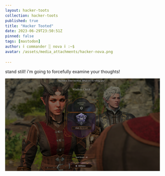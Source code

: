 ```yaml
---
layout: hacker-toots
collection: hacker-toots
published: true
title: "Hacker Tooted"
date: 2023-06-29T23:50:51Z
pinned: false
tags: [mastodon]
author: ⸸ commander ░ nova ⸸ :~$
avatar: /assets/media_attachments/hacker-nova.png

---
```


<p>stand still! i&#39;m going to forcefully examine your thoughts!</p>

![media](/assets/media_attachments/files/110/630/184/559/878/291/original/1d62481dfe4a099f.png)
